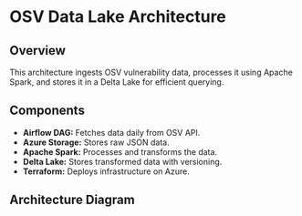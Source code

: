 # OSV Data Lake Architecture

## Overview
This architecture ingests OSV vulnerability data, processes it using Apache Spark, and stores it in a Delta Lake for efficient querying.

## Components
- **Airflow DAG:** Fetches data daily from OSV API.
- **Azure Storage:** Stores raw JSON data.
- **Apache Spark:** Processes and transforms the data.
- **Delta Lake:** Stores transformed data with versioning.
- **Terraform:** Deploys infrastructure on Azure.

## Architecture Diagram
